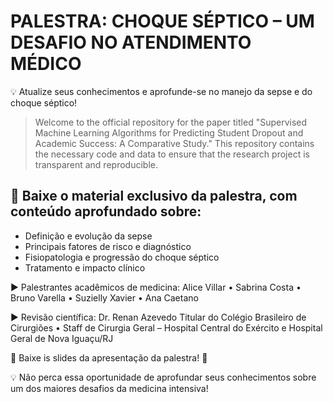# PALESTRA: CHOQUE SÉPTICO – UM DESAFIO NO ATENDIMENTO MÉDICO
 
💡 Atualize seus conhecimentos e aprofunde-se no manejo da sepse e do choque séptico!


>  Welcome to the official repository for the paper titled "Supervised Machine Learning Algorithms for Predicting Student Dropout and Academic Success: A Comparative Study." This repository contains the necessary code and data to ensure that the research project is transparent and reproducible.  

## 📖 Baixe o material exclusivo da palestra, com conteúdo aprofundado sobre:
  
* Definição e evolução da sepse
* Principais fatores de risco e diagnóstico
* Fisiopatologia e progressão do choque séptico
* Tratamento e impacto clínico

:arrow_forward: Palestrantes acadêmicos de medicina:
Alice Villar • Sabrina Costa • Bruno Varella • Suzielly Xavier • Ana Caetano

:arrow_forward: Revisão científica: Dr. Renan Azevedo
Titular do Colégio Brasileiro de Cirurgiões • Staff de Cirurgia Geral – Hospital Central do Exército e Hospital Geral de Nova Iguaçu/RJ

📲 Baixe is slides da apresentação da palestra! 🔗 

💡 Não perca essa oportunidade de aprofundar seus conhecimentos sobre um dos maiores desafios da medicina intensiva!
